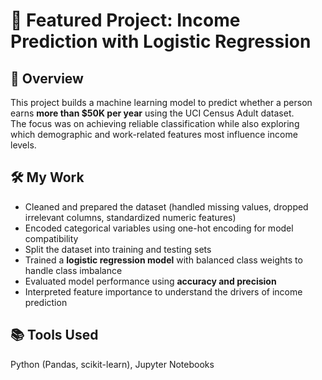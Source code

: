 # 🎯 Featured Project: Income Prediction with Logistic Regression  

## 🔎 Overview  
This project builds a machine learning model to predict whether a person earns **more than $50K per year** using the UCI Census Adult dataset.  
The focus was on achieving reliable classification while also exploring which demographic and work-related features most influence income levels.  

## 🛠 My Work  
- Cleaned and prepared the dataset (handled missing values, dropped irrelevant columns, standardized numeric features)  
- Encoded categorical variables using one-hot encoding for model compatibility  
- Split the dataset into training and testing sets  
- Trained a **logistic regression model** with balanced class weights to handle class imbalance  
- Evaluated model performance using **accuracy and precision**  
- Interpreted feature importance to understand the drivers of income prediction  

## 📚 Tools Used  
Python (Pandas, scikit-learn), Jupyter Notebooks  
